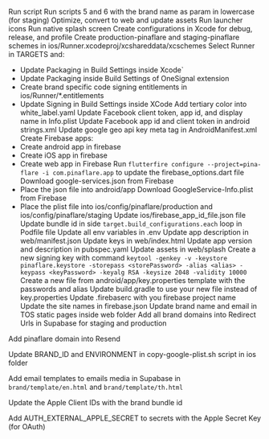 Run script
Run scripts 5 and 6 with the brand name as param in lowercase (for staging)
Optimize, convert to web and update assets
Run launcher icons
Run native splash screen 
Create configurations in Xcode for debug, release, and profile
Create production-pinaflare and staging-pinaflare schemes in ios/Runner.xcodeproj/xcshareddata/xcschemes
Select Runner in TARGETS and:
- Update Packaging in Build Settings inside Xcode`
- Update Packaging inside Build Settings of OneSignal extension
- Create brand specific code signing entitlements in ios/Runner/*.entitlements
- Update Signing in Build Settings inside XCode
Add tertiary color into white_label.yaml
Update Facebook client token, app id, and display name in Info.plist
Update Facebook app id and client token in android strings.xml
Update google geo api key meta tag in AndroidManifest.xml
Create Firebase apps:
- Create android app in firebase
- Create iOS app in firebase
- Create web app in Firebase
Run `flutterfire configure --project=pina-flare -i com.pinaflare.app` to update the firebase_options.dart file
Download google-services.json from Firebase
- Place the json file into android/app
Download GoogleService-Info.plist from Firebase
- Place the plist file into ios/config/pinaflare/production and ios/config/pinaflare/staging
Update ios/firebase_app_id_file.json file
Update bundle id in side `target.build_configurations.each` loop in Podfile file
Update all env variables in .env
Update app description in web/manifest.json
Update keys in web/index.html
Update app version and description in pubspec.yaml
Update assets in web/splash
Create a new signing key with command `keytool -genkey -v -keystore pinaflare.keystore -storepass <storePassword> -alias <alias> -keypass <keyPassword> -keyalg RSA -keysize 2048 -validity 10000`
Create a new file from android/app/key.properties template with the passwords and alias
Update build.gradle to use your new file instead of key.properties
Update .firebaserc with you firebase project name
Update the site names in firebase.json
Update brand name and email in TOS static pages inside web folder
Add all brand domains into Redirect Urls in Supabase for staging and production

Add pinaflare domain into Resend

Update BRAND_ID and ENVIRONMENT in copy-google-plist.sh script in ios folder

Add email templates to emails media in Supabase in `brand/template/en.html` and `brand/template/th.html`

Update the Apple Client IDs with the brand bundle id

Add AUTH_EXTERNAL_APPLE_SECRET to secrets with the Apple Secret Key (for OAuth)
